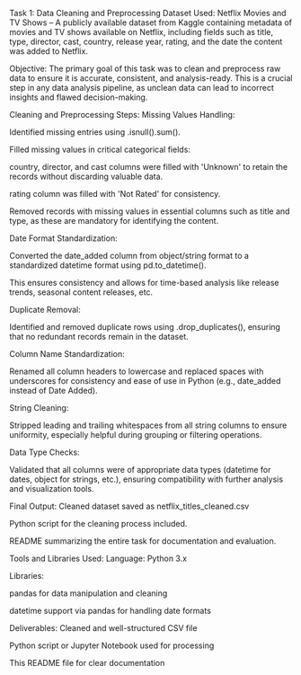 Task 1: Data Cleaning and Preprocessing
 Dataset Used:
Netflix Movies and TV Shows – A publicly available dataset from Kaggle containing metadata of movies and TV shows available on Netflix, including fields such as title, type, director, cast, country, release year, rating, and the date the content was added to Netflix.

 Objective:
The primary goal of this task was to clean and preprocess raw data to ensure it is accurate, consistent, and analysis-ready. This is a crucial step in any data analysis pipeline, as unclean data can lead to incorrect insights and flawed decision-making.

Cleaning and Preprocessing Steps:
Missing Values Handling:

Identified missing entries using .isnull().sum().

Filled missing values in critical categorical fields:

country, director, and cast columns were filled with 'Unknown' to retain the records without discarding valuable data.

rating column was filled with 'Not Rated' for consistency.

Removed records with missing values in essential columns such as title and type, as these are mandatory for identifying the content.

Date Format Standardization:

Converted the date_added column from object/string format to a standardized datetime format using pd.to_datetime().

This ensures consistency and allows for time-based analysis like release trends, seasonal content releases, etc.

Duplicate Removal:

Identified and removed duplicate rows using .drop_duplicates(), ensuring that no redundant records remain in the dataset.

Column Name Standardization:

Renamed all column headers to lowercase and replaced spaces with underscores for consistency and ease of use in Python (e.g., date_added instead of Date Added).

String Cleaning:

Stripped leading and trailing whitespaces from all string columns to ensure uniformity, especially helpful during grouping or filtering operations.

Data Type Checks:

Validated that all columns were of appropriate data types (datetime for dates, object for strings, etc.), ensuring compatibility with further analysis and visualization tools.

Final Output:
Cleaned dataset saved as netflix_titles_cleaned.csv

Python script for the cleaning process included.

README summarizing the entire task for documentation and evaluation.

Tools and Libraries Used:
Language: Python 3.x

Libraries:

pandas for data manipulation and cleaning

datetime support via pandas for handling date formats

 Deliverables:
Cleaned and well-structured CSV file

Python script or Jupyter Notebook used for processing

This README file for clear documentation

